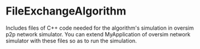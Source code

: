FileExchangeAlgorithm
=====================

Includes files of C++ code needed for the algorithm's simulation in oversim p2p network simulator.
You can extend MyApplication of oversim network simulator with these files so as to run the simulation.
